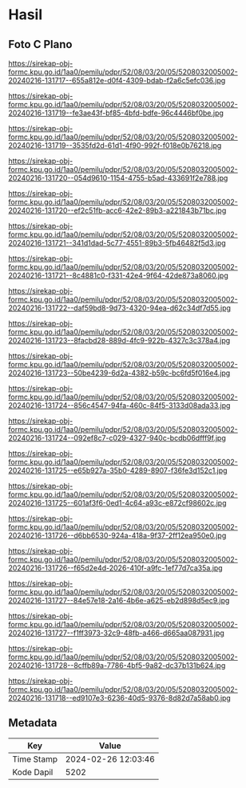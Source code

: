 # Hasil

## Foto C Plano

https://sirekap-obj-formc.kpu.go.id/1aa0/pemilu/pdpr/52/08/03/20/05/5208032005002-20240216-131717--655a812e-d0f4-4309-bdab-f2a6c5efc036.jpg

https://sirekap-obj-formc.kpu.go.id/1aa0/pemilu/pdpr/52/08/03/20/05/5208032005002-20240216-131719--fe3ae43f-bf85-4bfd-bdfe-96c4446bf0be.jpg

https://sirekap-obj-formc.kpu.go.id/1aa0/pemilu/pdpr/52/08/03/20/05/5208032005002-20240216-131719--3535fd2d-61d1-4f90-992f-f018e0b76218.jpg

https://sirekap-obj-formc.kpu.go.id/1aa0/pemilu/pdpr/52/08/03/20/05/5208032005002-20240216-131720--054d9610-1154-4755-b5ad-433691f2e788.jpg

https://sirekap-obj-formc.kpu.go.id/1aa0/pemilu/pdpr/52/08/03/20/05/5208032005002-20240216-131720--ef2c51fb-acc6-42e2-89b3-a221843b71bc.jpg

https://sirekap-obj-formc.kpu.go.id/1aa0/pemilu/pdpr/52/08/03/20/05/5208032005002-20240216-131721--341d1dad-5c77-4551-89b3-5fb46482f5d3.jpg

https://sirekap-obj-formc.kpu.go.id/1aa0/pemilu/pdpr/52/08/03/20/05/5208032005002-20240216-131721--8c4881c0-f331-42e4-9f64-42de873a8060.jpg

https://sirekap-obj-formc.kpu.go.id/1aa0/pemilu/pdpr/52/08/03/20/05/5208032005002-20240216-131722--daf59bd8-9d73-4320-94ea-d62c34df7d55.jpg

https://sirekap-obj-formc.kpu.go.id/1aa0/pemilu/pdpr/52/08/03/20/05/5208032005002-20240216-131723--8facbd28-889d-4fc9-922b-4327c3c378a4.jpg

https://sirekap-obj-formc.kpu.go.id/1aa0/pemilu/pdpr/52/08/03/20/05/5208032005002-20240216-131723--50be4239-6d2a-4382-b59c-bc6fd5f016e4.jpg

https://sirekap-obj-formc.kpu.go.id/1aa0/pemilu/pdpr/52/08/03/20/05/5208032005002-20240216-131724--856c4547-94fa-460c-84f5-3133d08ada33.jpg

https://sirekap-obj-formc.kpu.go.id/1aa0/pemilu/pdpr/52/08/03/20/05/5208032005002-20240216-131724--092ef8c7-c029-4327-940c-bcdb06dfff9f.jpg

https://sirekap-obj-formc.kpu.go.id/1aa0/pemilu/pdpr/52/08/03/20/05/5208032005002-20240216-131725--e65b927a-35b0-4289-8907-f36fe3d152c1.jpg

https://sirekap-obj-formc.kpu.go.id/1aa0/pemilu/pdpr/52/08/03/20/05/5208032005002-20240216-131725--601af3f6-0ed1-4c64-a93c-e872cf98602c.jpg

https://sirekap-obj-formc.kpu.go.id/1aa0/pemilu/pdpr/52/08/03/20/05/5208032005002-20240216-131726--d6bb6530-924a-418a-9f37-2ff12ea950e0.jpg

https://sirekap-obj-formc.kpu.go.id/1aa0/pemilu/pdpr/52/08/03/20/05/5208032005002-20240216-131726--f65d2e4d-2026-410f-a9fc-1ef77d7ca35a.jpg

https://sirekap-obj-formc.kpu.go.id/1aa0/pemilu/pdpr/52/08/03/20/05/5208032005002-20240216-131727--84e57e18-2a16-4b6e-a625-eb2d898d5ec9.jpg

https://sirekap-obj-formc.kpu.go.id/1aa0/pemilu/pdpr/52/08/03/20/05/5208032005002-20240216-131727--f1ff3973-32c9-48fb-a466-d665aa087931.jpg

https://sirekap-obj-formc.kpu.go.id/1aa0/pemilu/pdpr/52/08/03/20/05/5208032005002-20240216-131728--8cffb89a-7786-4bf5-9a82-dc37b131b624.jpg

https://sirekap-obj-formc.kpu.go.id/1aa0/pemilu/pdpr/52/08/03/20/05/5208032005002-20240216-131718--ed9107e3-6236-40d5-9376-8d82d7a58ab0.jpg


## Metadata

| Key        | Value               |
| ---------- | ------------------- |
| Time Stamp | 2024-02-26 12:03:46 |
| Kode Dapil | 5202                |



